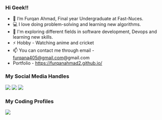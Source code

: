 ### Hi Geek!! 

- 👋 I’m Furqan Ahmad, Final year Undergraduate at Fast-Nuces.
- 💻 I love doing problem-solving and learning new algorithms.
- 🌱 I'm exploring different fields in software development, Devops and learning new skills.
- ⚡ Hobby - Watching anime and cricket
- 📫 You can contact me through email - furqana405@gmail.com@gmail.com
- Portfolio - https://furqanahmad2.github.io/


### My Social Media Handles
[<img src="https://img.shields.io/badge/linkedin-%230077B5.svg?style=for-the-badge&logo=linkedin&logoColor=white" />](https://www.linkedin.com/in/furqan-ahmad-862937212/)
[<img src="https://img.shields.io/badge/Instagram-%23E4405F.svg?style=for-the-badge&logo=Instagram&logoColor=white" />](https://www.instagram.com/mr_furqanahmad?igsh=MjhyZ3JtMzV4Z21n)
[<img src="https://img.shields.io/badge/Twitter-%231DA1F2.svg?style=for-the-badge&logo=Twitter&logoColor=white" />](https://twitter.com/FurqanA19040101)

  
### My Coding Profiles
[<img src="https://img.shields.io/badge/-LeetCode-FFA116?style=for-the-badge&logo=LeetCode&logoColor=black" />](https://leetcode.com/Furqan_Ahmad/)
